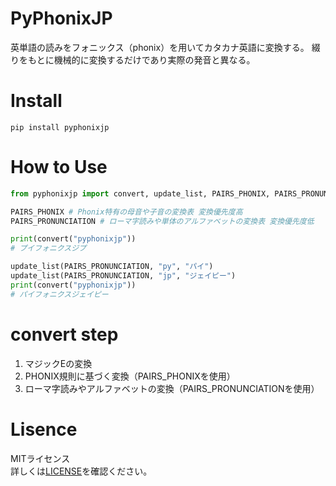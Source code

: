 # PyPhonixJP

英単語の読みをフォニックス（phonix）を用いてカタカナ英語に変換する。
綴りをもとに機械的に変換するだけであり実際の発音と異なる。

# Install
```
pip install pyphonixjp
```

# How to Use
```python
from pyphonixjp import convert, update_list, PAIRS_PHONIX, PAIRS_PRONUNCIATION

PAIRS_PHONIX # Phonix特有の母音や子音の変換表 変換優先度高
PAIRS_PRONUNCIATION # ローマ字読みや単体のアルファベットの変換表 変換優先度低

print(convert("pyphonixjp"))
# プイフォニクスジプ

update_list(PAIRS_PRONUNCIATION, "py", "パイ")
update_list(PAIRS_PRONUNCIATION, "jp", "ジェイピー")
print(convert("pyphonixjp"))
# パイフォニクスジェイピー
```

# convert step
1. マジックEの変換
1. PHONIX規則に基づく変換（PAIRS_PHONIXを使用）
1. ローマ字読みやアルファベットの変換（PAIRS_PRONUNCIATIONを使用）

# Lisence
MITライセンス  
詳しくは[LICENSE](./LICENSE)を確認ください。

